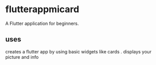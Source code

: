 # flutterappmicard

A Flutter application for beginners.

## uses
 creates a flutter app  by using basic widgets like cards .
 displays your picture and info
 
